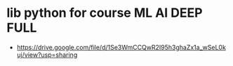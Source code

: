 # lib python for course ML AI DEEP FULL
- https://drive.google.com/file/d/1Se3WmCCQwR2I95h3ghaZx1a_wSeL0kuj/view?usp=sharing

